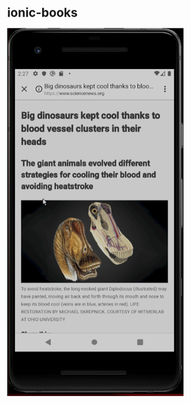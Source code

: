 # ionic-books
<img src=https://raw.githubusercontent.com/xeyqe/ionic-books/master/images/usage.gif>
